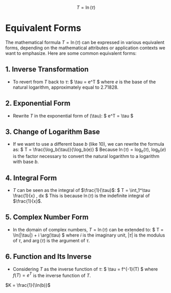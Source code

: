 $$T=\ln(\tau)$$

# Equivalent Forms

The mathematical formula $T = \ln(\tau)$ can be expressed in various equivalent forms, depending on the mathematical attributes or application contexts we want to emphasize. Here are some common equivalent forms:

## 1. Inverse Transformation
- To revert from $T$ back to $\tau$:
  $
  \tau = e^T
  $
  where $e$ is the base of the natural logarithm, approximately equal to 2.71828.

## 2. Exponential Form
- Rewrite $T$ in the exponential form of \(\tau\):
  $
  e^T = \tau
  $

## 3. Change of Logarithm Base
- If we want to use a different base $b$ (like 10), we can rewrite the formula as:
  $
  T = \frac{\log_b(\tau)}{\log_b(e)}
  $
  Because $\ln(\tau) = \log_e(\tau)$, $\log_b(e)$ is the factor necessary to convert the natural logarithm to a logarithm with base $b$.

## 4. Integral Form
- $T$ can be seen as the integral of $\frac{1}{\tau}$:
  $
  T = \int_1^\tau \frac{1}{x} \, dx
  $
  This is because $\ln(\tau)$ is the indefinite integral of $\frac{1}{x}$.

## 5. Complex Number Form
- In the domain of complex numbers, $T = \ln(\tau)$ can be extended to:
  $
  T = \ln(|\tau|) + i \arg(\tau)
  $
  where $i$ is the imaginary unit, $|\tau|$ is the modulus of $\tau$, and $\arg(\tau)$ is the argument of $\tau$.

## 6. Function and Its Inverse
- Considering $T$ as the inverse function of $\tau$:
  $
  \tau = f^{-1}(T)
  $
  where $f(T) = e^T$ is the inverse function of $T$.


$K = \frac{1}{\ln(b)}$
